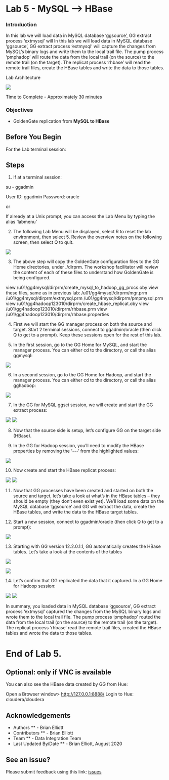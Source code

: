 # Lab 5 -   MySQL --> HBase

### Introduction
In this lab we will load data in MySQL database ‘ggsource’, GG extract process ‘extmysql’ will In this lab we will load data in MySQL database ‘ggsource’, GG extract process ‘extmysql’ will capture the changes from MySQL’s binary logs and write them to the local trail file. The pump process ‘pmphadop’ will route the data from the local trail (on the source) to the remote trail (on the target). The replicat
process ‘rhbase’ will read the remote trail files, create the HBase tables and write the data to those tables.

Lab Architecture

![](./images/image501_1.png)

Time to Complete -
Approximately 30 minutes

### Objectives
- GoldenGate replication from **MySQL to HBase**

## Before You Begin
For the Lab terminal session:

## Steps

1. If at a terminal session:

su - ggadmin

User ID: ggadmin
Password:  oracle

or
    
If already at a Unix prompt, you can access the Lab Menu by typing the alias ‘labmenu’

2. The following Lab Menu will be displayed, 
select R to reset the lab environment, then select 5.
Review the overview notes on the following screen, then select Q to quit. 

![](./images/d_labmenu5.png)

3. The above step will copy the GoldenGate configuration files to the GG Home directories, under ./dirprm. The workshop facilitator will review the content of each of these files to understand how GoldenGate is being configured.

view /u01/gg4mysql/dirprm/create_mysql_to_hadoop_gg_procs.oby
view these files, same as in previous lab:
/u01/gg4mysql/dirprm/mgr.prm
/u01/gg4mysql/dirprm/extmysql.prm
/u01/gg4mysql/dirprm/pmpmysql.prm
view /u01/gg4hadoop123010/dirprm/create_hbase_replicat.oby
view /u01/gg4hadoop123010/dirprm/rhbase.prm
view /u01/gg4hadoop123010/dirprm/rhbase.properties

4. First we will start the GG manager process on both the source and target. Start 2 terminal sessions, connect to ggadmin/oracle (then click Q to get to a prompt). Keep these sessions open for the rest of this lab.

5. In the first session, go to the GG Home for MySQL, and start the manager process. You can either cd to the directory, or call the alias ggmysql:

![](./images/d2.png)

6. In a second session, go to the GG Home for Hadoop, and start the manager process. You can either cd to the directory, or call the alias gghadoop:

![](./images/d3.png)

7. In the GG for MySQL ggsci session, we will create and start the GG extract process:

![](./images/d4.png)
![](./images/d5.png)

8. Now that the source side is setup, let’s configure GG on the target side (HBase).

9. In the GG for Hadoop session, you’ll need to modify the HBase properties by removing the ‘---‘ from the highlighted values:

![](./images/d6.png)

10. Now create and start the HBase replicat process:

![](./images/d7.png)
![](./images/d8.png)

11. Now that GG processes have been created and started on both the source and target, let’s take a look at what’s in the HBase tables – they should be empty (they don’t even exist yet). We’ll load some data on the MySQL database ‘ggsource’ and GG will extract the data, create the HBase tables, and write the data to the HBase target tables.

12. Start a new session, connect to ggadmin/oracle (then click Q to get to a prompt):

![](./images/d9.png)

13. Starting with GG version 12.2.0.1.1, GG automatically creates the HBase tables. Let’s take a look at the contents of the tables

![](./images/d10.png)

![](./images/d11.png)

14. Let’s confirm that GG replicated the data that it captured. In a GG Home for Hadoop session:

![](./images/d12.png)
![](./images/d13.png)

In summary, you loaded data in MySQL database ‘ggsource’, GG extract process ‘extmysql’ captured the changes from the MySQL binary logs and wrote them to the local trail file. The pump process
‘pmphadop’ routed the data from the local trail (on the source) to the remote trail (on the target). The replicat process ‘rhbase’ read the remote trail files, created the HBase tables and wrote the data to those tables.

# End of Lab 5.

## Optional: only if VNC is available

You can also see the HBase data created by GG from Hue:

Open a Browser window> http://127.0.0.1:8888/ Login to Hue: cloudera/cloudera

## Acknowledgements

  * Authors ** - Brian Elliott
  * Contributors ** - Brian Elliott
  * Team ** - Data Integration Team
  * Last Updated By/Date ** - Brian Elliott, August 2020
 
 ## See an issue?

Please submit feedback using this link: [issues](https://github.com/oracle/learning-library/issues) 
  